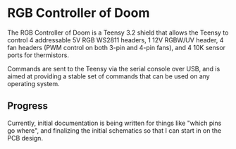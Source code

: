 # RGB Controller of Doom

The RGB Controller of Doom is a Teensy 3.2 shield that allows the Teensy to control 4 addressable 5V RGB WS2811 headers, 1 12V RGBW/UV header, 4 fan headers (PWM control on both 3-pin and 4-pin fans), and 4 10K sensor ports for thermistors.

Commands are sent to the Teensy via the serial console over USB, and is aimed at providing a stable set of commands that can be used on any operating system.

## Progress

Currently, initial documentation is being written for things like "which pins go where", and finalizing the initial schematics so that I can start in on the PCB design.
